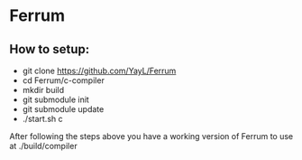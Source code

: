 # Ferrum

## How to setup:
- git clone https://github.com/YayL/Ferrum
- cd Ferrum/c-compiler
- mkdir build
- git submodule init
- git submodule update
- ./start.sh c

After following the steps above you have a working version of Ferrum to use at ./build/compiler
